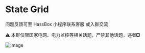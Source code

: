 # State Grid

问题反馈可至 HassBox 小程序联系客服 或入群交流

⚠️ 本群仅限国家电网、电力监控等相关话题，严禁其他话题，违者❎

![image](https://github.com/user-attachments/assets/c4c35fa1-2da0-4786-ae4a-31c25e78a45d)